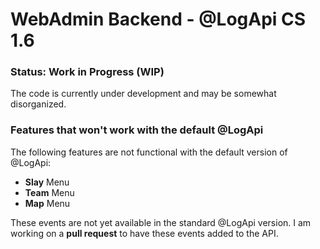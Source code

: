 # WebAdmin Backend - @LogApi CS 1.6

### Status: Work in Progress (WIP)

The code is currently under development and may be somewhat disorganized.

### Features that won't work with the default @LogApi

The following features are not functional with the default version of @LogApi:
- **Slay** Menu
- **Team** Menu
- **Map** Menu

These events are not yet available in the standard @LogApi version. I am working on a **pull request** to have these events added to the API.
